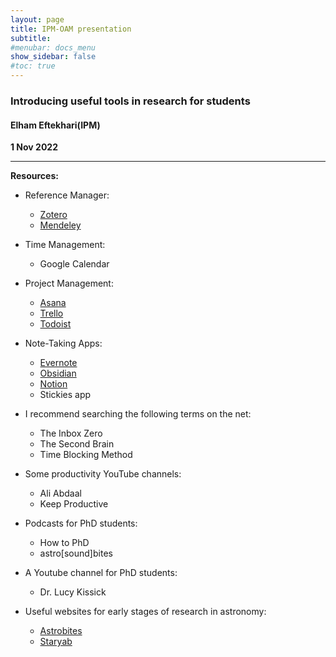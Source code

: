 ```yaml
---
layout: page
title: IPM-OAM presentation
subtitle: 
#menubar: docs_menu
show_sidebar: false
#toc: true
---
```


### Introducing useful tools in research for students
#### Elham Eftekhari(IPM)
**1 Nov 2022**

---

**Resources:**
- Reference Manager:
  - [Zotero](https://www.zotero.org/)
  - [Mendeley](https://mendeley.com/)

- Time Management:
  - Google Calendar

- Project Management:
  - [Asana](https://asana.com/)
  - [Trello](https://trello.com)
  - [Todoist](https://todoist.com)

- Note-Taking Apps:
  - [Evernote](https://evernote.com)
  - [Obsidian](https://obsidian.md)
  - [Notion](https://www.notion.so/)
  - Stickies app

- I recommend searching the following terms on the net:
  - The Inbox Zero
  - The Second Brain
  - Time Blocking Method 

- Some productivity YouTube channels:
  - Ali Abdaal 
  - Keep Productive

- Podcasts for PhD students: 
  - How to PhD
  - astro[sound]bites

- A Youtube channel for PhD students:
  - Dr. Lucy Kissick

- Useful websites for early stages of research in astronomy:
  - [Astrobites](https://astrobites.org)
  - [Staryab](https://staryab.com)

